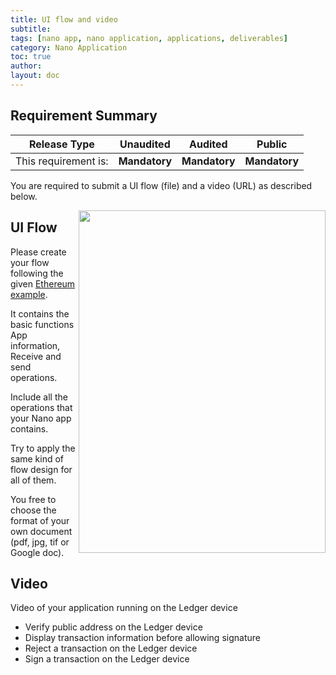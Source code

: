 ```yaml
---
title: UI flow and video
subtitle:
tags: [nano app, nano application, applications, deliverables]
category: Nano Application
toc: true
author:
layout: doc
---
```


## Requirement Summary

|    Release Type       |          Unaudited     |          Audited       |          Public        |
|-----------------------|------------------------|------------------------|------------------------|
|  This requirement is: |    <b>Mandatory</b>    |   <b>Mandatory</b>     |   <b>Mandatory</b>     |

You are required to submit a UI flow (file) and a video (URL) as described below.

<!-- ------------- Image ------------- -->
<a href="../images/eth-flow.png">
	<img width="395" height="548" src="../images/eth-flow.png" style="float:right">
</a>
<!-- --------------------------------- -->

## UI Flow

Please create your flow following the given [Ethereum example](../docs/eth-flow.pdf).  

It contains the basic functions App information, Receive and send operations.  

Include all the operations that your Nano app contains.  

Try to apply the same kind of flow design for all of them.  
  
You free to choose the format of your own document (pdf, jpg, tif or Google doc).  


## Video

Video of your application running on the Ledger device
- Verify public address on the Ledger device
- Display transaction information before allowing signature
- Reject a transaction on the Ledger device
- Sign a transaction on the Ledger device


